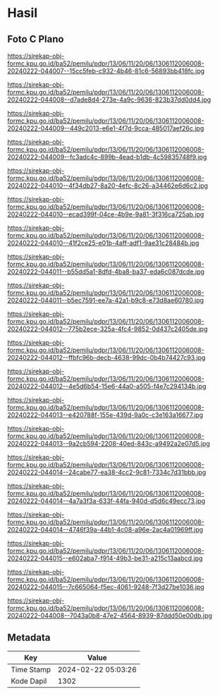 # Hasil

## Foto C Plano

https://sirekap-obj-formc.kpu.go.id/ba52/pemilu/pdpr/13/06/11/20/06/1306112006008-20240222-044007--15cc5feb-c932-4b46-81c6-56893bb418fc.jpg

https://sirekap-obj-formc.kpu.go.id/ba52/pemilu/pdpr/13/06/11/20/06/1306112006008-20240222-044008--d7ade8d4-273e-4a9c-9636-823b37dd0dd4.jpg

https://sirekap-obj-formc.kpu.go.id/ba52/pemilu/pdpr/13/06/11/20/06/1306112006008-20240222-044009--449c2013-e6e1-4f7d-9cca-485017aef26c.jpg

https://sirekap-obj-formc.kpu.go.id/ba52/pemilu/pdpr/13/06/11/20/06/1306112006008-20240222-044009--fc3adc4c-899b-4ead-b1db-4c59835748f9.jpg

https://sirekap-obj-formc.kpu.go.id/ba52/pemilu/pdpr/13/06/11/20/06/1306112006008-20240222-044010--4f34db27-8a20-4efc-8c26-a34462e6d6c2.jpg

https://sirekap-obj-formc.kpu.go.id/ba52/pemilu/pdpr/13/06/11/20/06/1306112006008-20240222-044010--ecad399f-04ce-4b9e-9a81-3f316ca725ab.jpg

https://sirekap-obj-formc.kpu.go.id/ba52/pemilu/pdpr/13/06/11/20/06/1306112006008-20240222-044010--41f2ce25-e01b-4aff-adf1-9ae31c28484b.jpg

https://sirekap-obj-formc.kpu.go.id/ba52/pemilu/pdpr/13/06/11/20/06/1306112006008-20240222-044011--b55dd5a1-8dfd-4ba8-ba37-eda6c087dcde.jpg

https://sirekap-obj-formc.kpu.go.id/ba52/pemilu/pdpr/13/06/11/20/06/1306112006008-20240222-044011--b5ec7591-ee7a-42a1-b9c8-e73d8ae60780.jpg

https://sirekap-obj-formc.kpu.go.id/ba52/pemilu/pdpr/13/06/11/20/06/1306112006008-20240222-044012--775b2ece-325a-4fc4-9852-0d437c2405de.jpg

https://sirekap-obj-formc.kpu.go.id/ba52/pemilu/pdpr/13/06/11/20/06/1306112006008-20240222-044012--ffbfc96b-decb-4638-99dc-0b4b74427c93.jpg

https://sirekap-obj-formc.kpu.go.id/ba52/pemilu/pdpr/13/06/11/20/06/1306112006008-20240222-044012--4e5d6b54-15e6-44a0-a505-f4e7c294134b.jpg

https://sirekap-obj-formc.kpu.go.id/ba52/pemilu/pdpr/13/06/11/20/06/1306112006008-20240222-044013--e420788f-155e-439d-9a0c-c3e163a16677.jpg

https://sirekap-obj-formc.kpu.go.id/ba52/pemilu/pdpr/13/06/11/20/06/1306112006008-20240222-044013--9a2cb594-2208-40ed-843c-a9492a2e07d5.jpg

https://sirekap-obj-formc.kpu.go.id/ba52/pemilu/pdpr/13/06/11/20/06/1306112006008-20240222-044014--24cabe77-ea38-4cc2-9c81-7334c7d31bbb.jpg

https://sirekap-obj-formc.kpu.go.id/ba52/pemilu/pdpr/13/06/11/20/06/1306112006008-20240222-044014--4a7a3f3a-633f-44fa-940d-d5d6c49ecc73.jpg

https://sirekap-obj-formc.kpu.go.id/ba52/pemilu/pdpr/13/06/11/20/06/1306112006008-20240222-044014--4746f39a-44b1-4c08-a96e-2ac4a01969ff.jpg

https://sirekap-obj-formc.kpu.go.id/ba52/pemilu/pdpr/13/06/11/20/06/1306112006008-20240222-044015--e602aba7-f914-49b3-be31-a215c13aabcd.jpg

https://sirekap-obj-formc.kpu.go.id/ba52/pemilu/pdpr/13/06/11/20/06/1306112006008-20240222-044015--7c665064-f5ec-4061-9248-7f3d27be1036.jpg

https://sirekap-obj-formc.kpu.go.id/ba52/pemilu/pdpr/13/06/11/20/06/1306112006008-20240222-044008--7043a0b8-47e2-4564-8939-87ddd50e00db.jpg


## Metadata

| Key        | Value               |
| ---------- | ------------------- |
| Time Stamp | 2024-02-22 05:03:26 |
| Kode Dapil | 1302                |



